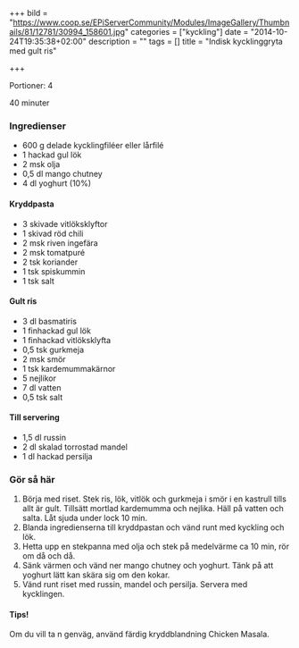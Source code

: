 +++
bild = "https://www.coop.se/EPiServerCommunity/Modules/ImageGallery/Thumbnails/81/12781/30994_158601.jpg"
categories = ["kyckling"]
date = "2014-10-24T19:35:38+02:00"
description = ""
tags = []
title = "Indisk kycklinggryta med gult ris"

+++

<span class="glyphicon glyphicon-cutlery"></span> Portioner: 4

<span class="glyphicon glyphicon-time"></span> 40 minuter

### Ingredienser

- 600 g delade kycklingfiléer eller lårfilé
- 1 hackad gul lök
- 2 msk olja
- 0,5 dl mango chutney
- 4 dl yoghurt (10%)

#### Kryddpasta

- 3 skivade vitlöksklyftor
- 1 skivad röd chili
- 2 msk riven ingefära
- 2 msk tomatpuré
- 2 tsk koriander
- 1 tsk spiskummin
- 1 tsk salt

#### Gult ris

- 3 dl basmatiris
- 1 finhackad gul lök
- 1 finhackad vitlöksklyfta
- 0,5 tsk gurkmeja
- 2 msk smör
- 1 tsk kardemummakärnor
- 5 nejlikor
- 7 dl vatten
- 0,5 tsk salt

#### Till servering

- 1,5 dl russin
- 2 dl skalad torrostad mandel
- 1 dl hackad persilja

### Gör så här
1. Börja med riset. Stek ris, lök, vitlök och gurkmeja i smör i en kastrull tills allt är gult. Tillsätt mortlad kardemumma och nejlika. Häll på vatten och salta. Låt sjuda under lock 10 min.
1. Blanda ingredienserna till kryddpastan och vänd runt med kyckling och lök.
1. Hetta upp en stekpanna med olja och stek på medelvärme ca 10 min, rör om då och då.
1. Sänk värmen och vänd ner mango chutney och yoghurt. Tänk på att yoghurt lätt kan skära sig om den kokar.
1. Vänd runt riset med russin, mandel och persilja. Servera med kycklingen.

#### Tips!
Om du vill ta n genväg, använd färdig kryddblandning Chicken Masala.
